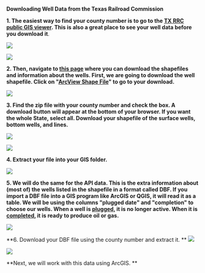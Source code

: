 **Downloading Well Data from the Texas Railroad Commission**

**1. The easiest way to find your county number is to go to the [TX RRC public GIS viewer](https://gis.rrc.texas.gov/GISViewer/). This is also a great place to see your well data before you download it**. 

![](https://i.imgur.com/o67m0Kj.jpg)


![](https://i.imgur.com/DojaMVL.jpg)

**2. Then, navigate to [this page](https://www.rrc.state.tx.us/resource-center/research/data-sets-available-for-download/) where you can download the shapefiles and information about the wells. First, we are going to download the well shapefile. Click on "[ArcView Shape File](https://mft.rrc.texas.gov/link/4e9023eb-e4ee-45b8-81b7-aec1494c1e8e)" to go to your download.**

![](https://i.imgur.com/Bf6n6K2.jpg)

**3. Find the zip file with your county number and check the box. A download button will appear at the bottom of your browser. If you want the whole State, select all. Download your shapefile of the surface wells, bottom wells, and lines.** 

![](https://i.imgur.com/vzPKi2G.jpg)

![](https://i.imgur.com/pzetMtR.jpg)

**4. Extract your file into your GIS folder.**

![](https://i.imgur.com/3wiN3ul.jpg)

**5. We will do the same for the API data. This is the extra information about (most of) the wells listed in the shapefile in a format called DBF. If you import a DBF file into a GIS program like ArcGIS or QGIS, it will read it as a table. We will be using the columns "plugged date" and "completion" to choose our wells. When a well is [plugged](https://www.osha.gov/SLTC/etools/oilandgas/abandoning_well/abandoning.html), it is no longer active. When it is [completed](https://www.rigzone.com/training/insight.asp?insight_id=326&c_id=), it is ready to produce oil or gas.**

![](https://i.imgur.com/mCqBpBU.jpg)

**6. Download your DBF file using the county number and extract it.
**
![](https://i.imgur.com/FT9A0Hj.jpg)

![](https://i.imgur.com/vNA2Jee.jpg)


**Next, we will work with this data using ArcGIS. 
**


